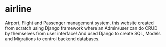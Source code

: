 # airline
Airport, Flight and Passenger management system, this website created from scratch using Django framework where an Admin/user can do CRUD by themselves from user interface! And used Django to create SQL, Models and Migrations to control backend databases.
